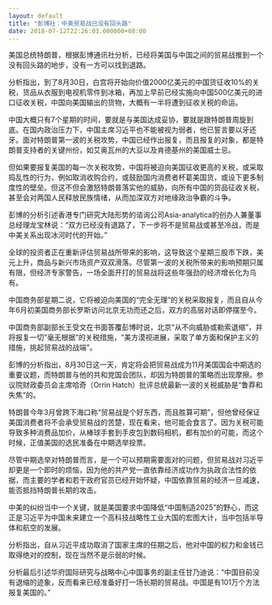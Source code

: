 ```yaml
---
layout: default
title: "彭博社：中美贸易战已没有回头路"
date: 2018-07-12T22:26:03.000000+08:00
---
```


美国总统特朗普，根据彭博通讯社分析，已经将美国与中国之间的贸易战推到一个没有回头路的地步，没有一方可以找到退路。

分析指出，到了8月30日，白宫将开始向价值2000亿美元的中国货征收10%的关税，货品从衣服到电视机零件到冰箱，再加上早前已经实施向中国500亿美元的进口征收关税，中国向美国输出的货物，大概有一半将遭到征收关税的命运。

中国大概只有7个星期的时间，要就是与美国达成妥协，要就是跟特朗普周旋到底。在国内政治压力下，中国主席习近平也不能被视为弱者，他已誓言要以牙还牙。面对特朗普第一波的关税攻势，中国已经作出报复，而且报复的对象，都是特朗普支持者的关键州份，如艾奥瓦州的大豆以及肯德基州的美国威士忌。

但如果要报复美国的每一次关税攻势，中国将被迫向美国征收更高的关税，或采取捣乱性的行为，例如取消收购合约，或鼓励国内消费者杯葛美国货，或设下更多制度性的壁垒。但这不但会激怒特朗普落实他的威胁，向所有中国的货品征收关税，甚至会对两国人民释放民族情绪，从而加深双方对地缘政治争霸的斗争。

彭博的分析引述香港专门研究大陆形势的谘询公司Asia-analytica的创办人兼董事总经理龙宝林说：“双方已经没有退路了，下一步将不是贸易战或甚至冷战，而是中美关系出现冰河时代的开始。”

全球的投资者正在重新评估贸易战所带来的影响，这导致这个星期三股市下跌，美元上升，商品与新兴市场资产双双滑落。尽管第一波的关税所带来的影响预期只属有限，但经济专家警告，一场全面开打的贸易战将这些年强劲的经济增长化为乌有。

中国商务部星期二说，它将被迫向美国的“完全无理”的关税采取报复，而且自从今年6月初美国商务部长罗斯访问北京无功而还之后，双方的高层对话即停摆至今。

中国商务部副部长王受文在书面答覆彭博时说，北京“从不向威胁或勒索退缩”，并将报复一切“毫无根据”的关税措施，“美方漠视进展，采取了单方面和保护主义的措施，挑起贸易战的战端”。

彭博的分析指出，8月30日这一天，肯定将会把贸易战成为11月美国国会中期选的重要议题，而特朗普与他的共和党国会团队，却因为特朗普的策略而出现摩擦。参议院财政委员会主席哈奇（Orrin Hatch）批评总统最新一波的关税威胁是“鲁莽和失焦”的。

特朗普今年3月曾跨下海口称“贸易战是个好东西，而且胜算可期”，但他曾经保证美国消费者将不会承受贸易战的苦楚，现在看来，他可能会食言了。因为关税可能导致多种消费品加价，从棒球手套到手皮包到数码相机，都有加价的可能，而这个时候，正值美国的选民准备在中期选举投票。

尽管中期选举对特朗普而言，是一个可以预期需要面对的问题，但贸易战对习近平却更是一个即时的烦恼，因为他的共产党一直依靠经济成功作为执政合法性的依据，而主要的学者和若干政府官员已经开始怀疑，中国依靠贸易的经济一旦减速，能否抵挡特朗普长期的攻击。

中美的纠纷当中一个关键，就是美国要求中国降低“中国制造2025”的野心，而这正是习近平为中国未来建立一个高科技战略性工业大国的宏图大计，当中包括半导体和航空的发展。

分析指出，自从习近平成功取消了国家主席的任期之后，他对中国的权力和金钱已取得绝对的控制，现在当然不是示弱的时候。

分析最后引述华府国际研究与战略中心中国事务的副主任甘乃迪说：“中国目前没有退缩的迹象，反而看来已经准备好打一场长期的贸易战。中国是有101万个方法报复美国的。”

